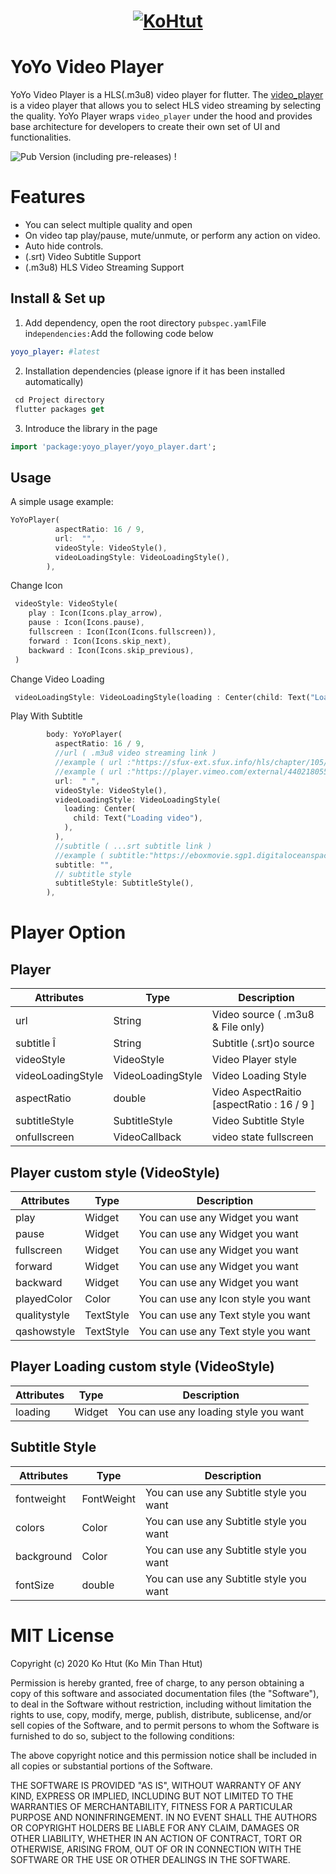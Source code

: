 <h1 align="center">
  <a href="https://kohtut.dev/2020/08/05/yo-yo-player/"><img src="https://raw.githubusercontent.com/ko-htut/yoyo-player/master/yoyo_logo.png" alt="KoHtut"></a>
</h1>

# YoYo Video Player

YoYo Video Player is a HLS(.m3u8) video player for flutter.
The [video_player](https://pub.dev/packages/yoyo_player) is a video player that allows you to select HLS video streaming by selecting the quality. YoYo Player wraps `video_player` under the hood and provides base architecture for developers to create their own set of UI and functionalities.

![Pub Version (including pre-releases)](https://img.shields.io/pub/v/yoyo_player)  !

# Features

* You can select multiple quality and open
* On video tap play/pause, mute/unmute, or perform any action on video.
* Auto hide controls.
* (.srt) Video Subtitle Support
* (.m3u8) HLS Video Streaming Support

## Install & Set up

1. Add dependency, open the root directory `pubspec.yaml`File in`dependencies:`Add the following code below

 ```yaml
 yoyo_player: #latest
 ```

2. Installation dependencies (please ignore if it has been installed automatically)

```dart
 cd Project directory
 flutter packages get
 ```

3. Introduce the library in the page

```dart
import 'package:yoyo_player/yoyo_player.dart';
```
## Usage

A simple usage example:

```dart
YoYoPlayer(
          aspectRatio: 16 / 9,
          url:  "",
          videoStyle: VideoStyle(),
          videoLoadingStyle: VideoLoadingStyle(),
        ),
```

Change Icon

```dart
 videoStyle: VideoStyle(
    play : Icon(Icons.play_arrow),
    pause : Icon(Icons.pause),
    fullscreen : Icon(Icon(Icons.fullscreen)),
    forward : Icon(Icons.skip_next),
    backward : Icon(Icons.skip_previous),
 )
```

Change Video Loading
```dart
 videoLoadingStyle: VideoLoadingStyle(loading : Center(child: Text("Loading video")),
```

Play With Subtitle
```dart
        body: YoYoPlayer(
          aspectRatio: 16 / 9,
          //url ( .m3u8 video streaming link )
          //example ( url :"https://sfux-ext.sfux.info/hls/chapter/105/1588724110/1588724110.m3u8" )
          //example ( url :"https://player.vimeo.com/external/440218055.m3u8?s=7ec886b4db9c3a52e0e7f5f917ba7287685ef67f&oauth2_token_id=1360367101" )
          url:  " ",
          videoStyle: VideoStyle(),
          videoLoadingStyle: VideoLoadingStyle(
            loading: Center(
              child: Text("Loading video"),
            ),
          ),
          //subtitle ( ...srt subtitle link )
          //example ( subtitle:"https://eboxmovie.sgp1.digitaloceanspaces.com/mmmmtest.srt")
          subtitle: "",
          // subtitle style
          subtitleStyle: SubtitleStyle(),
        ),
```

# Player Option

## Player

| Attributes        | Type                | Description                                |
|-------------------|---------------------|--------------------------------------------|
| url               | String              | Video source  ( .m3u8 & File only)         |
| subtitle   Î      | String              | Subtitle (.srt)o source                    |
| videoStyle        | VideoStyle          | Video Player  style                        |
| videoLoadingStyle | VideoLoadingStyle   | Video Loading Style                        |
| aspectRatio       | double              | Video AspectRaitio [aspectRatio : 16 / 9 ] |
| subtitleStyle     | SubtitleStyle       | Video Subtitle Style                       |
| onfullscreen      | VideoCallback<bool> | video state fullscreen                     |


## Player custom style (VideoStyle)

| Attributes   | Type      | Description                         |
|--------------|-----------|-------------------------------------|
| play         | Widget    | You can use any Widget you want     |
| pause        | Widget    | You can use any Widget you want     |
| fullscreen   | Widget    | You can use any Widget you want     |
| forward      | Widget    | You can use any Widget you want     |
| backward     | Widget    | You can use any Widget you want     |
| playedColor  | Color     | You can use any Icon style you want |
| qualitystyle | TextStyle | You can use any Text style you want |
| qashowstyle  | TextStyle | You can use any Text style you want |

## Player Loading custom style (VideoStyle)

| Attributes | Type   | Description                            |
|------------|--------|----------------------------------------|
| loading    | Widget | You can use any loading style you want |

## Subtitle Style
| Attributes | Type       | Description                             |
|------------|------------|-----------------------------------------|
| fontweight | FontWeight | You can use any Subtitle style you want |
| colors     | Color      | You can use any Subtitle style you want |
| background | Color      | You can use any Subtitle style you want |
| fontSize   | double     | You can use any Subtitle style you want |


# MIT License

Copyright (c) 2020 Ko Htut (Ko Min Than Htut)

Permission is hereby granted, free of charge, to any person obtaining a copy
of this software and associated documentation files (the "Software"), to deal
in the Software without restriction, including without limitation the rights
to use, copy, modify, merge, publish, distribute, sublicense, and/or sell
copies of the Software, and to permit persons to whom the Software is
furnished to do so, subject to the following conditions:

The above copyright notice and this permission notice shall be included in all
copies or substantial portions of the Software.

THE SOFTWARE IS PROVIDED "AS IS", WITHOUT WARRANTY OF ANY KIND, EXPRESS OR
IMPLIED, INCLUDING BUT NOT LIMITED TO THE WARRANTIES OF MERCHANTABILITY,
FITNESS FOR A PARTICULAR PURPOSE AND NONINFRINGEMENT. IN NO EVENT SHALL THE
AUTHORS OR COPYRIGHT HOLDERS BE LIABLE FOR ANY CLAIM, DAMAGES OR OTHER
LIABILITY, WHETHER IN AN ACTION OF CONTRACT, TORT OR OTHERWISE, ARISING FROM,
OUT OF OR IN CONNECTION WITH THE SOFTWARE OR THE USE OR OTHER DEALINGS IN THE
SOFTWARE.